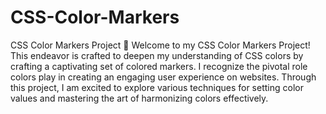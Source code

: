 # CSS-Color-Markers

CSS Color Markers Project 🎨
Welcome to my CSS Color Markers Project! This endeavor is crafted to deepen my understanding of CSS colors by crafting a captivating set of colored markers. I recognize the pivotal role colors play in creating an engaging user experience on websites. Through this project, I am excited to explore various techniques for setting color values and mastering the art of harmonizing colors effectively.
